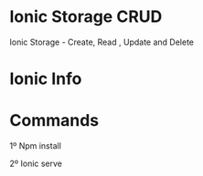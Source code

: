 # Ionic Storage CRUD
Ionic Storage - Create, Read , Update and Delete

# Ionic Info 
# Commands
1º Npm install

2º Ionic serve
